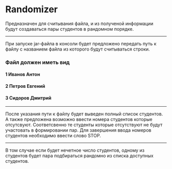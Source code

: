 # Randomizer
Предназначен для считывания файла, и из полученой информации будут создаваться пары студентов в рандомном порядке.
___
При запуске jar-файла в консоли будет предложено передать путь к файлу с названием файла из которого будут считываться строки.

### Файл должен иметь вид

#### 1  Иванов  Антон
#### 2  Петров  Евгений
#### 3  Сидоров  Дмитрий
___
После указания пути к файлу будет выведен полный список студентов. А также предложена возможно ввести номера студентов которые отсутсвуют.
Соответсвенно те студенты которые отсутствуют не будут участовать в формировании пар. Для завершения ввода номеров студентов необходимо ввести слово STOP.
___
В том случае если будет нечетное число студентов, одному из студентов будет пара подбираться рандомно из списка доступных студентов.

